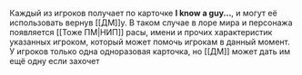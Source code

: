 Каждый из игроков получает по карточке **I know a guy...**, и могут её использовать вернув [[ДМ]]у. В таком случае в лоре мира и персонажа появляется [[Тоже ПМ|НИП]] расы, имени и прочих характеристик указанных игроком, который может помочь игрокам в данный момент. У игроков только одна одноразовая карточка, но [[ДМ]] может дать им ещё одну если захочет